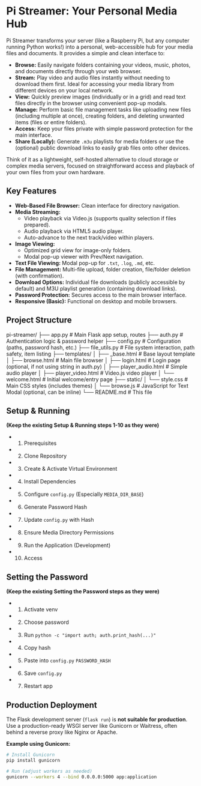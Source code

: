 # Pi Streamer: Your Personal Media Hub

Pi Streamer transforms your server (like a Raspberry Pi, but any computer running Python works!) into a personal, web-accessible hub for your media files and documents. It provides a simple and clean interface to:

*   **Browse:** Easily navigate folders containing your videos, music, photos, and documents directly through your web browser.
*   **Stream:** Play video and audio files instantly without needing to download them first. Ideal for accessing your media library from different devices on your local network.
*   **View:** Quickly preview images (individually or in a grid) and read text files directly in the browser using convenient pop-up modals.
*   **Manage:** Perform basic file management tasks like uploading new files (including multiple at once), creating folders, and deleting unwanted items (files or entire folders).
*   **Access:** Keep your files private with simple password protection for the main interface.
*   **Share (Locally):** Generate `.m3u` playlists for media folders or use the (optional) public download links to easily grab files onto other devices.

Think of it as a lightweight, self-hosted alternative to cloud storage or complex media servers, focused on straightforward access and playback of your own files from your own hardware.

## Key Features

*   **Web-Based File Browser:** Clean interface for directory navigation.
*   **Media Streaming:**
    *   Video playback via Video.js (supports quality selection if files prepared).
    *   Audio playback via HTML5 audio player.
    *   Auto-advance to the next track/video within players.
*   **Image Viewing:**
    *   Optimized grid view for image-only folders.
    *   Modal pop-up viewer with Prev/Next navigation.
*   **Text File Viewing:** Modal pop-up for `.txt`, `.log`, `.md`, etc.
*   **File Management:** Multi-file upload, folder creation, file/folder deletion (with confirmation).
*   **Download Options:** Individual file downloads (publicly accessible by default) and M3U playlist generation (containing download links).
*   **Password Protection:** Secures access to the main browser interface.
*   **Responsive (Basic):** Functional on desktop and mobile browsers.

## Project Structure

pi-streamer/
├── app.py # Main Flask app setup, routes
├── auth.py # Authentication logic & password helper
├── config.py # Configuration (paths, password hash, etc.)
├── file_utils.py # File system interaction, path safety, item listing
├── templates/
│ ├── _base.html # Base layout template
│ ├── browse.html # Main file browser
│ ├── login.html # Login page (optional, if not using string in auth.py)
│ ├── player_audio.html # Simple audio player
│ ├── player_video.html # Video.js video player
│ └── welcome.html # Initial welcome/entry page
├── static/
│ └── style.css # Main CSS styles (includes themes)
│ └── browse.js # JavaScript for Text Modal (optional, can be inline)
└── README.md # This file

## Setup & Running

**(Keep the existing Setup & Running steps 1-10 as they were)**
*   1. Prerequisites
*   2. Clone Repository
*   3. Create & Activate Virtual Environment
*   4. Install Dependencies
*   5. Configure `config.py` (Especially `MEDIA_DIR_BASE`)
*   6. Generate Password Hash
*   7. Update `config.py` with Hash
*   8. Ensure Media Directory Permissions
*   9. Run the Application (Development)
*   10. Access

## Setting the Password

**(Keep the existing Setting the Password steps as they were)**
*   1. Activate venv
*   2. Choose password
*   3. Run `python -c "import auth; auth.print_hash(...)"`
*   4. Copy hash
*   5. Paste into `config.py` `PASSWORD_HASH`
*   6. Save `config.py`
*   7. Restart app

## Production Deployment

The Flask development server (`flask run`) is **not suitable for production**. Use a production-ready WSGI server like Gunicorn or Waitress, often behind a reverse proxy like Nginx or Apache.

**Example using Gunicorn:**

```bash
# Install Gunicorn
pip install gunicorn

# Run (adjust workers as needed)
gunicorn --workers 4 --bind 0.0.0.0:5000 app:application